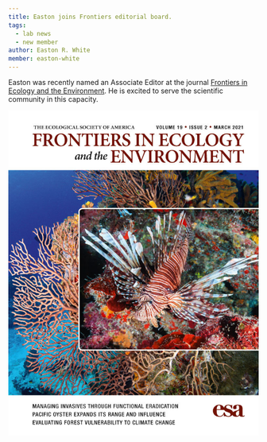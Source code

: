 ```yaml
---
title: Easton joins Frontiers editorial board.
tags: 
  - lab news
  - new member
author: Easton R. White
member: easton-white
---
```



Easton was recently named an Associate Editor at the journal [Frontiers in Ecology and the Environment](https://esajournals.onlinelibrary.wiley.com/hub/journal/15409309/editorial-board/editorial-board). He is excited to serve the scientific community in this capacity. 


![](/images/blog_post_images/frontiers.jpg)